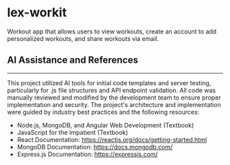# lex-workit
Workout app that allows users to view workouts, create an account to add personalized workouts, and share workouts via email.

## AI Assistance and References
----------------------------
This project utilized AI tools for initial code templates and server testing, particularly for .js file structures and API endpoint validation. All code was manually reviewed and modified by the development team to ensure proper implementation and security. The project's architecture and implementation were guided by industry best practices and the following resources:

- Node.js, MongoDB, and Angular Web Development (Textbook)
- JavaScript for the Impatient (Textbook)
- React Documentation: https://reactjs.org/docs/getting-started.html
- MongoDB Documentation: https://docs.mongodb.com/
- Express.js Documentation: https://expressjs.com/
